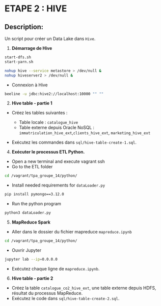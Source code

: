 # ETAPE 2 : HIVE

## Description:

Un script pour créer un Data Lake dans `Hive`.

1. **Démarrage de Hive**

```bash
start-dfs.sh
start-yarn.sh

nohup hive --service metastore > /dev/null &
nohup hiveserver2 > /dev/null &
```

- Connexion à Hive

```bash
beeline -u jdbc:hive2://localhost:10000 "" ""
```

2. **Hive table - partie 1**

- Créez les tables suivantes :

  - Table locale : `catalogue_hive`
  - Table externe depuis Oracle NoSQL : `immatriculation_hive_ext`,`clients_hive_ext`, `marketing_hive_ext`

- Exécutez les commandes dans `sql/hive-table-create-1.sql`.

4. **Exécuter le processus ETL Python.**

- Open a new terminal and execute vagrant ssh
- Go to the ETL folder

```bash
cd /vagrant/tpa_groupe_14/python/
```

- Install needed requirements for `dataLoader.py`

```bash
pip install pymongo==3.12.0
```

- Run the python program

```bash
python3 dataLoader.py
```

5. **MapReduce Spark**

- Aller dans le dossier du fichier mapreduce `mapreduce.ipynb`

```bash
cd /vagrant/tpa_groupe_14/python/
```

- Ouvrir Jupyter

```bash
jupyter lab --ip=0.0.0.0
```

- Exécutez chaque ligne de `mapreduce.ipynb`.

6. **Hive table - partie 2**

- Créez la table `catalogue_co2_hive_ext`, une table externe depuis HDFS, résultat du processus MapReduce.
- Exécutez le code dans `sql/hive-table-create-2.sql`.

